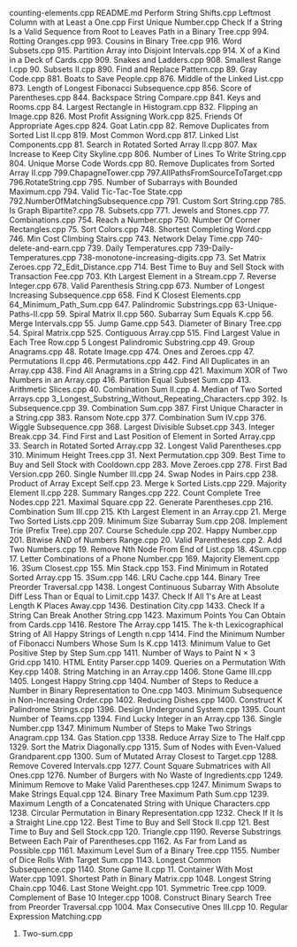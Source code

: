 counting-elements.cpp
README.md
Perform String Shifts.cpp
Leftmost Column with at Least a One.cpp
First Unique Number.cpp
Check If a String Is a Valid Sequence from Root to Leaves Path in a Binary Tree.cpp
994. Rotting Oranges.cpp
993. Cousins in Binary Tree.cpp
916. Word Subsets.cpp
915. Partition Array into Disjoint Intervals.cpp
914. X of a Kind in a Deck of Cards.cpp
909. Snakes and Ladders.cpp
908. Smallest Range I.cpp
90. Subsets II.cpp
890. Find and Replace Pattern.cpp
89. Gray Code.cpp
881. Boats to Save People.cpp
876. Middle of the Linked List.cpp
873. Length of Longest Fibonacci Subsequence.cpp
856. Score of Parentheses.cpp
844. Backspace String Compare.cpp
841. Keys and Rooms.cpp
84. Largest Rectangle in Histogram.cpp
832. Flipping an Image.cpp
826. Most Profit Assigning Work.cpp
825. Friends Of Appropriate Ages.cpp
824. Goat Latin.cpp
82. Remove Duplicates from Sorted List II.cpp
819. Most Common Word.cpp
817. Linked List Components.cpp
81. Search in Rotated Sorted Array II.cpp
807. Max Increase to Keep City Skyline.cpp
806. Number of Lines To Write String.cpp
804. Unique Morse Code Words.cpp
80. Remove Duplicates from Sorted Array II.cpp
799.ChapagneTower.cpp
797.AllPathsFromSourceToTarget.cpp
796.RotateString.cpp
795. Number of Subarrays with Bounded Maximum.cpp
794. Valid Tic-Tac-Toe State.cpp
792.NumberOfMatchingSubsequence.cpp
791. Custom Sort String.cpp
785. Is Graph Bipartite?.cpp
78. Subsets.cpp
771. Jewels and Stones.cpp
77. Combinations.cpp
754. Reach a Number.cpp
750. Number Of Corner Rectangles.cpp
75. Sort Colors.cpp
748. Shortest Completing Word.cpp
746. Min Cost Climbing Stairs.cpp
743. Network Delay Time.cpp
740-delete-and-earn.cpp
739. Daily Temperatures.cpp
739-Daily-Temperatures.cpp
738-monotone-increasing-digits.cpp
73. Set Matrix Zeroes.cpp
72_Edit_Distance.cpp
714. Best Time to Buy and Sell Stock with Transaction Fee.cpp
703. Kth Largest Element in a Stream.cpp
7. Reverse Integer.cpp
678. Valid Parenthesis String.cpp
673. Number of Longest Increasing Subsequence.cpp
658. Find K Closest Elements.cpp
64_Minimum_Path_Sum.cpp
647. Palindromic Substrings.cpp
63-Unique-Paths-II.cpp
59. Spiral Matrix II.cpp
560. Subarray Sum Equals K.cpp
56. Merge Intervals.cpp
55. Jump Game.cpp
543. Diameter of Binary Tree.cpp
54. Spiral Matrix.cpp
525. Contiguous Array.cpp
515. Find Largest Value in Each Tree Row.cpp
5 Longest Palindromic Substring.cpp
49. Group Anagrams.cpp
48. Rotate Image.cpp
474. Ones and Zeroes.cpp
47. Permutations II.cpp
46. Permutations.cpp
442. Find All Duplicates in an Array.cpp
438. Find All Anagrams in a String.cpp
421. Maximum XOR of Two Numbers in an Array.cpp
416. Partition Equal Subset Sum.cpp
413. Arithmetic Slices.cpp
40. Combination Sum II.cpp
4. Median of Two Sorted Arrays.cpp
3_Longest_Substring_Without_Repeating_Characters.cpp
392. Is Subsequence.cpp
39. Combination Sum.cpp
387. First Unique Character in a String.cpp
383. Ransom Note.cpp
377. Combination Sum IV.cpp
376. Wiggle Subsequence.cpp
368. Largest Divisible Subset.cpp
343. Integer Break.cpp
34. Find First and Last Position of Element in Sorted Array.cpp
33. Search in Rotated Sorted Array.cpp
32. Longest Valid Parentheses.cpp
310. Minimum Height Trees.cpp
31. Next Permutation.cpp
309. Best Time to Buy and Sell Stock with Cooldown.cpp
283. Move Zeroes.cpp
278. First Bad Version.cpp
260. Single Number III.cpp
24. Swap Nodes in Pairs.cpp
238. Product of Array Except Self.cpp
23. Merge k Sorted Lists.cpp
229. Majority Element II.cpp
228. Summary Ranges.cpp
222. Count Complete Tree Nodes.cpp
221. Maximal Square.cpp
22. Generate Parentheses.cpp
216. Combination Sum III.cpp
215. Kth Largest Element in an Array.cpp
21. Merge Two Sorted Lists.cpp
209. Minimum Size Subarray Sum.cpp
208. Implement Trie (Prefix Tree).cpp
207. Course Schedule.cpp
202. Happy Number.cpp
201. Bitwise AND of Numbers Range.cpp
20. Valid Parentheses.cpp
2. Add Two Numbers.cpp
19. Remove Nth Node From End of List.cpp
18. 4Sum.cpp
17. Letter Combinations of a Phone Number.cpp
169. Majority Element.cpp
16. 3Sum Closest.cpp
155. Min Stack.cpp
153. Find Minimum in Rotated Sorted Array.cpp
15. 3Sum.cpp
146. LRU Cache.cpp
144. Binary Tree Preorder Traversal.cpp
1438. Longest Continuous Subarray With Absolute Diff Less Than or Equal to Limit.cpp
1437. Check If All 1's Are at Least Length K Places Away.cpp
1436. Destination City.cpp
1433. Check If a String Can Break Another String.cpp
1423. Maximum Points You Can Obtain from Cards.cpp
1416. Restore The Array.cpp
1415. The k-th Lexicographical String of All Happy Strings of Length n.cpp
1414. Find the Minimum Number of Fibonacci Numbers Whose Sum Is K.cpp
1413. Minimum Value to Get Positive Step by Step Sum.cpp
1411. Number of Ways to Paint N × 3 Grid.cpp
1410. HTML Entity Parser.cpp
1409. Queries on a Permutation With Key.cpp
1408. String Matching in an Array.cpp
1406. Stone Game III.cpp
1405. Longest Happy String.cpp
1404. Number of Steps to Reduce a Number in Binary Representation to One.cpp
1403. Minimum Subsequence in Non-Increasing Order.cpp
1402. Reducing Dishes.cpp
1400. Construct K Palindrome Strings.cpp
1396. Design Underground System.cpp
1395. Count Number of Teams.cpp
1394. Find Lucky Integer in an Array.cpp
136. Single Number.cpp
1347. Minimum Number of Steps to Make Two Strings Anagram.cpp
134. Gas Station.cpp
1338. Reduce Array Size to The Half.cpp
1329. Sort the Matrix Diagonally.cpp
1315. Sum of Nodes with Even-Valued Grandparent.cpp
1300. Sum of Mutated Array Closest to Target.cpp
1288. Remove Covered Intervals.cpp
1277. Count Square Submatrices with All Ones.cpp
1276. Number of Burgers with No Waste of Ingredients.cpp
1249. Minimum Remove to Make Valid Parentheses.cpp
1247. Minimum Swaps to Make Strings Equal.cpp
124. Binary Tree Maximum Path Sum.cpp
1239. Maximum Length of a Concatenated String with Unique Characters.cpp
1238. Circular Permutation in Binary Representation.cpp
1232. Check If It Is a Straight Line.cpp
122. Best Time to Buy and Sell Stock II.cpp
121. Best Time to Buy and Sell Stock.cpp
120. Triangle.cpp
1190. Reverse Substrings Between Each Pair of Parentheses.cpp
1162. As Far from Land as Possible.cpp
1161. Maximum Level Sum of a Binary Tree.cpp
1155. Number of Dice Rolls With Target Sum.cpp
1143. Longest Common Subsequence.cpp
1140. Stone Game II.cpp
11. Container With Most Water.cpp
1091. Shortest Path in Binary Matrix.cpp
1048. Longest String Chain.cpp
1046. Last Stone Weight.cpp
101. Symmetric Tree.cpp
1009. Complement of Base 10 Integer.cpp
1008. Construct Binary Search Tree from Preorder Traversal.cpp
1004. Max Consecutive Ones III.cpp
10. Regular Expression Matching.cpp
1. Two-sum.cpp
